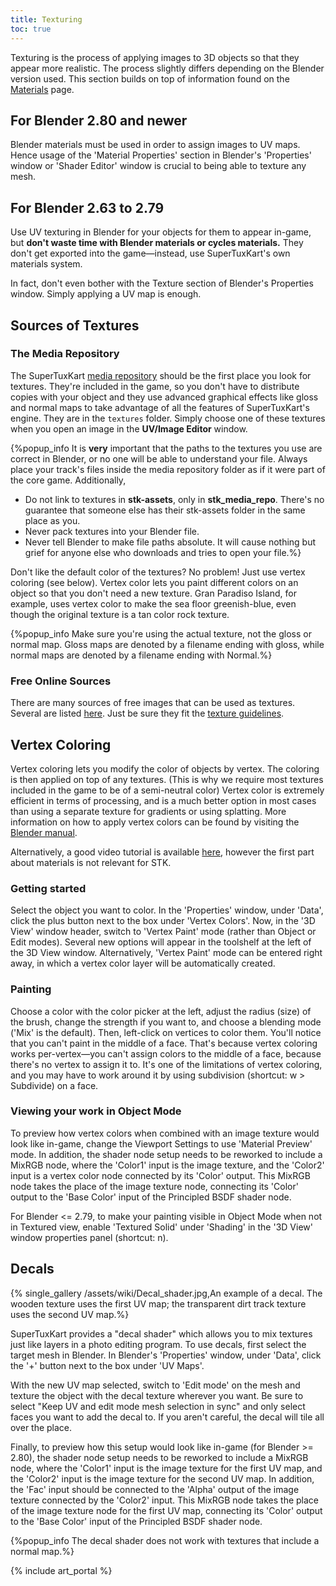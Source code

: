 ```yaml
---
title: Texturing
toc: true
---
```

Texturing is the process of applying images to 3D objects so that they appear more realistic. The process slightly differs depending on the Blender version used. This section builds on top of information found on the [Materials](Materials) page.

## For Blender 2.80 and newer

Blender materials must be used in order to assign images to UV maps. Hence usage of the 'Material Properties' section in Blender's 'Properties' window or 'Shader Editor' window is crucial to being able to texture any mesh.

## For Blender 2.63 to 2.79

Use UV texturing in Blender for your objects for them to appear in-game, but **don't waste time with Blender materials or cycles materials.** They don't get exported into the game—instead, use SuperTuxKart's own materials system.

In fact, don't even bother with the Texture section of Blender's Properties window. Simply applying a UV map is enough.

## Sources of Textures

### The Media Repository

The SuperTuxKart [media repository](Media_Repo) should be the first place you look for textures. They're included in the game, so you don't have to distribute copies with your object and they use advanced graphical effects like gloss and normal maps to take advantage of all the features of SuperTuxKart's engine. They are in the `textures` folder. Simply choose one of these textures when you open an image in the **UV/Image Editor** window.

{%popup_info It is **very** important that the paths to the textures you use are correct in Blender, or no one will be able to understand your file. Always place your track's files inside the media repository folder as if it were part of the core game. Additionally,
* Do not link to textures in **stk-assets**, only in **stk_media_repo**. There's no guarantee that someone else has their stk-assets folder in the same place as you.
* Never pack textures into your Blender file.
* Never tell Blender to make file paths absolute. It will cause nothing but grief for anyone else who downloads and tries to open your file.%}

Don't like the default color of the textures? No problem! Just use vertex coloring (see below). Vertex color lets you paint different colors on an object so that you don't need a new texture. Gran Paradiso Island, for example, uses vertex color to make the sea floor greenish-blue, even though the original texture is a tan color rock texture.

{%popup_info Make sure you're using the actual texture, not the gloss or normal map. Gloss maps are denoted by a filename ending with gloss, while normal maps are denoted by a filename ending with Normal.%}

### Free Online Sources

There are many sources of free images that can be used as textures. Several are listed [here](Licensing#where-to-find-files). Just be sure they fit the [texture guidelines](Texture_Guidelines).

## Vertex Coloring

Vertex coloring lets you modify the color of objects by vertex. The coloring is then applied on top of any textures. (This is why we require most textures included in the game to be of a semi-neutral color) Vertex color is extremely efficient in terms of processing, and is a much better option in most cases than using a separate texture for gradients or using splatting. More information on how to apply vertex colors can be found by visiting the [Blender manual](https://docs.blender.org/manual/en/latest/sculpt_paint/vertex_paint/index.html).

Alternatively, a good video tutorial is available [here](https://youtu.be/Ivb45iA5QT8), however the first part about materials is not relevant for STK.

### Getting started

Select the object you want to color. In the 'Properties' window, under 'Data', click the plus button next to the box under 'Vertex Colors'. Now, in the '3D View' window header, switch to 'Vertex Paint' mode (rather than Object or Edit modes). Several new options will appear in the toolshelf at the left of the 3D View window. Alternatively, 'Vertex Paint' mode can be entered right away, in which a vertex color layer will be automatically created.

### Painting

Choose a color with the color picker at the left, adjust the radius (size) of the brush, change the strength if you want to, and choose a blending mode ('Mix' is the default). Then, left-click on vertices to color them. You'll notice that you can't paint in the middle of a face. That's because vertex coloring works per-vertex—you can't assign colors to the middle of a face, because there's no vertex to assign it to. It's one of the limitations of vertex coloring, and you may have to work around it by using subdivision (shortcut: w > Subdivide) on a face.

### Viewing your work in Object Mode

To preview how vertex colors when combined with an image texture would look like in-game, change the Viewport Settings to use 'Material Preview' mode. In addition, the shader node setup needs to be reworked to include a MixRGB node, where the 'Color1' input is the image texture, and the 'Color2' input is a vertex color node connected by its 'Color' output. This MixRGB node takes the place of the image texture node, connecting its 'Color' output to the 'Base Color' input of the Principled BSDF shader node.

For Blender <= 2.79, to make your painting visible in Object Mode when not in Textured view, enable 'Textured Solid' under 'Shading' in the '3D View' window properties panel (shortcut: n).

## Decals

{% single_gallery /assets/wiki/Decal_shader.jpg,An example of a decal. The wooden texture uses the first UV map; the transparent dirt track texture uses the second UV map.%}

SuperTuxKart provides a "decal shader" which allows you to mix textures just like layers in a photo editing program. To use decals, first select the target mesh in Blender. In Blender's 'Properties' window, under 'Data', click the '+' button next to the box under 'UV Maps'.

With the new UV map selected, switch to 'Edit mode' on the mesh and texture the object with the decal texture wherever you want. Be sure to select "Keep UV and edit mode mesh selection in sync" and only select faces you want to add the decal to. If you aren't careful, the decal will tile all over the place.

Finally, to preview how this setup would look like in-game (for Blender >= 2.80), the shader node setup needs to be reworked to include a MixRGB node, where the 'Color1' input is the image texture for the first UV map, and the 'Color2' input is the image texture for the second UV map. In addition, the 'Fac' input should be connected to the 'Alpha' output of the image texture connected by the 'Color2' input. This MixRGB node takes the place of the image texture node for the first UV map, connecting its 'Color' output to the 'Base Color' input of the Principled BSDF shader node.

{%popup_info The decal shader does not work with textures that include a normal map.%}

{% include art_portal %}
